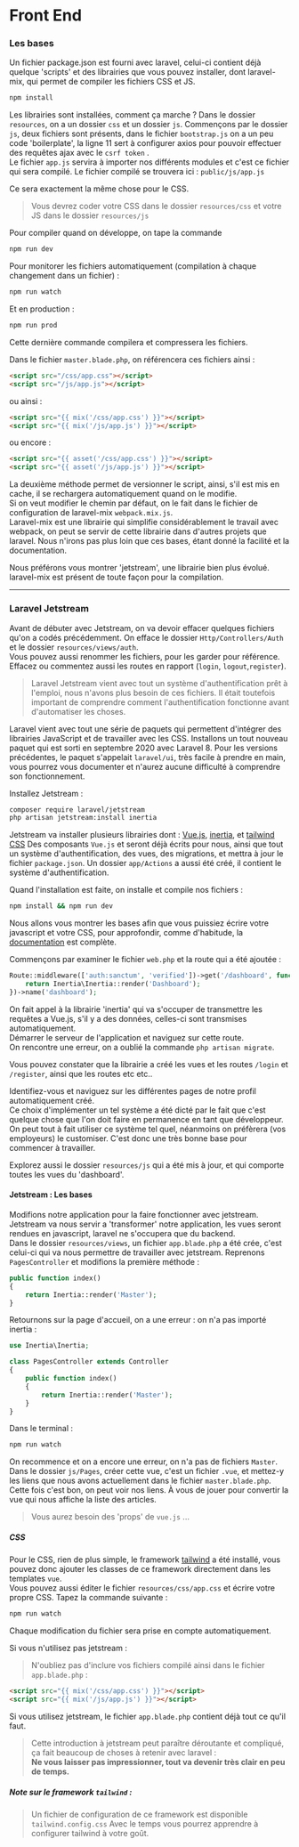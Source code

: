 # Front End

### Les bases
Un fichier package.json est fourni avec laravel, celui-ci contient déjà quelque 'scripts' et des librairies que vous pouvez installer, dont laravel-mix, qui permet de compiler les fichiers CSS et JS.
```bash
npm install
```
Les librairies sont installées, comment ça marche ?
Dans le dossier `resources`, on a un dossier `css` et un dossier `js`.
Commençons par le dossier `js`, deux fichiers sont présents, dans le fichier `bootstrap.js` on a un peu code 'boilerplate', la ligne 11 sert à configurer axios pour pouvoir effectuer des requêtes ajax avec le `csrf token` .  
Le fichier `app.js` servira à importer nos différents modules et c'est ce fichier qui sera compilé. Le fichier compilé se trouvera ici : `public/js/app.js`

Ce sera exactement la même chose pour le CSS. 
> Vous devrez coder votre CSS dans le dossier `resources/css` et votre JS dans le dossier `resources/js`

Pour compiler quand on développe, on tape la commande
```bash
npm run dev
```
Pour monitorer les fichiers automatiquement (compilation à chaque changement dans un fichier) : 
```bash
npm run watch
```
Et en production :
```bash
npm run prod
```
Cette dernière commande compilera et compressera les fichiers.

Dans le fichier `master.blade.php`, on référencera ces fichiers ainsi :
```html
<script src="/css/app.css"></script>
<script src="/js/app.js"></script>
```
ou ainsi :
```html
<script src="{{ mix('/css/app.css') }}"></script>
<script src="{{ mix('/js/app.js') }}"></script>
```
ou encore : 
```html
<script src="{{ asset('/css/app.css') }}"></script>
<script src="{{ asset('/js/app.js') }}"></script>
```
La deuxième méthode permet de versionner le script, ainsi, s'il est mis en cache, il se rechargera automatiquement quand on le modifie.   
Si on veut modifier le chemin par défaut, on le fait dans le fichier de configuration de laravel-mix `webpack.mix.js`.  
Laravel-mix est une librairie qui simplifie considérablement le travail avec webpack, on peut se servir de cette librairie dans d'autres projets que laravel.
Nous n'irons pas plus loin que ces bases, étant donné la facilité et la documentation.

Nous préférons vous montrer 'jetstream', une librairie bien plus évolué. laravel-mix est présent de toute façon pour la compilation.

---

### Laravel Jetstream

Avant de débuter avec Jetstream, on va devoir effacer quelques fichiers qu'on a codés précédemment.
On efface le dossier `Http/Controllers/Auth` et le dossier `resources/views/auth`.  
Vous pouvez aussi renommer les fichiers, pour les garder pour référence.
Effacez ou commentez aussi les routes en rapport (`login`, `logout`,`register`).

> Laravel Jetstream vient avec tout un système d'authentification prêt à l'emploi, nous n'avons plus besoin de ces fichiers.
> Il était toutefois important de comprendre comment l'authentification fonctionne avant d'automatiser les choses.

Laravel vient avec tout une série de paquets qui permettent d'intégrer des librairies JavaScript et de travailler avec les CSS.
Installons un tout nouveau paquet qui est sorti en septembre 2020 avec Laravel 8.
Pour les versions précédentes, le paquet s'appelait `laravel/ui`, très facile à prendre en main, vous pourrez vous documenter et n'aurez aucune difficulté à comprendre son fonctionnement.

Installez Jetstream :
```bash
composer require laravel/jetstream
php artisan jetstream:install inertia
```
Jetstream va installer plusieurs librairies dont : [Vue.js](https://vuejs.org/), [inertia](https://inertiajs.com/), et [tailwind CSS](https://tailwindcss.com/)
Des composants `Vue.js` et seront déjà écrits pour nous, ainsi que tout un système d'authentification, des vues, des migrations, et mettra à jour le fichier `package.json`.
Un dossier `app/Actions` a aussi été créé, il contient le système d'authentification.

Quand l'installation est faite, on installe et compile nos fichiers :
```bash
npm install && npm run dev
```

Nous allons vous montrer les bases afin que vous puissiez écrire votre javascript et votre CSS, pour approfondir, comme d'habitude, la [documentation](https://jetstream.laravel.com/) est complète.

Commençons par examiner le fichier `web.php` et la route qui a été ajoutée :
```php
Route::middleware(['auth:sanctum', 'verified'])->get('/dashboard', function () {
    return Inertia\Inertia::render('Dashboard');
})->name('dashboard');
```
On fait appel à la librairie 'inertia' qui va s'occuper de transmettre les requêtes a Vue.js, s'il y a des données, celles-ci sont transmises automatiquement.  
Démarrer le serveur de l'application et naviguez sur cette route.  
On rencontre une erreur, on a oublié la commande `php artisan migrate`.

Vous pouvez constater que la librairie a créé les vues et les routes `/login` et `/register`, ainsi que les routes etc etc..

Identifiez-vous et naviguez sur les différentes pages de notre profil automatiquement créé.  
Ce choix d'implémenter un tel système a été dicté par le fait que c'est quelque chose que l'on doit faire en permanence en tant que développeur.  
On peut tout à fait utiliser ce système tel quel, néanmoins on préfèrera (vos employeurs) le customiser. C'est donc une très bonne base pour commencer à travailler.

Explorez aussi le dossier `resources/js` qui a été mis à jour, et qui comporte toutes les vues du 'dashboard'.

#### Jetstream : Les bases
Modifions notre application pour la faire fonctionner avec jetstream.
Jetstream va nous servir a 'transformer' notre application, les vues seront rendues en javascript, laravel ne s'occupera que du backend.   
Dans le dossier `resources/views`, un fichier `app.blade.php` a été crée, c'est celui-ci qui va nous permettre de travailler avec jetstream.
Reprenons `PagesController` et modifions la première méthode :
```php
public function index()
{
    return Inertia::render('Master');
}
```
Retournons sur la page d'accueil, on a une erreur : on n'a pas importé inertia :
```php
use Inertia\Inertia;

class PagesController extends Controller
{
    public function index()
    {
        return Inertia::render('Master');
    }
}
```
Dans le terminal :
```bash
npm run watch
```
On recommence et on a encore une erreur, on n'a pas de fichiers `Master`.  
Dans le dossier `js/Pages`, créer cette vue, c'est un fichier `.vue`, et mettez-y les liens que nous avons actuellement dans le fichier `master.blade.php`.
Cette fois c'est bon, on peut voir nos liens.
À vous de jouer pour convertir la vue qui nous affiche la liste des articles.
> Vous aurez besoin des 'props' de `vue.js` ...

##### CSS
Pour le CSS, rien de plus simple, le framework [tailwind](https://tailwindcss.com/) a été installé, vous pouvez donc ajouter les classes de ce framework directement dans les templates `vue`.  
Vous pouvez aussi éditer le fichier `resources/css/app.css` et écrire votre propre CSS.
Tapez la commande suivante :
```bash
npm run watch
```
Chaque modification du fichier sera prise en compte automatiquement.

Si vous n'utilisez pas jetstream :  
> N'oubliez pas d'inclure vos fichiers compilé ainsi dans le fichier `app.blade.php` :
```html
<script src="{{ mix('/css/app.css') }}"></script>
<script src="{{ mix('/js/app.js') }}"></script>
```
Si vous utilisez jetstream, le fichier `app.blade.php` contient déjà tout ce qu'il faut.

> Cette introduction à jetstream peut paraître déroutante et compliqué, ça fait beaucoup de choses à retenir avec laravel :  
> **Ne vous laisser pas impressionner, tout va devenir très clair en peu de temps.**

##### Note sur le framework `tailwind` :
> Un fichier de configuration de ce framework est disponible `tailwind.config.css`
> Avec le temps vous pourrez apprendre à configurer tailwind à votre goût.
